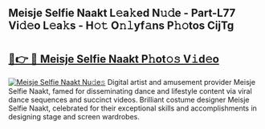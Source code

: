 ## Meisje Selfie Naakt L𝚎a𝚔ed N𝚞𝚍e - Part-L77 Vi𝚍𝚎o L𝚎a𝚔s - H𝚘𝚝 O𝚗𝚕yf𝚊ns P𝚑𝚘tos CijTg

# <h2><a href="http://kf0245.oniu.top/?m=Meisje+Selfie+Naakt">🔗👉 🔴 Meisje Selfie Naakt P𝚑ot𝚘𝚜 V𝚒d𝚎o</a></h2>

[![Meisje Selfie Naakt Nu𝚍e𝚜](https://i.imgur.com/0qMVB7G.gif)](http://kf0245.oniu.top/?m=Meisje+Selfie+Naakt)
Digital artist and amusement provider Meisje Selfie Naakt, famed for disseminating dance and lifestyle content via viral dance sequences and succinct videos. Brilliant costume designer Meisje Selfie Naakt, celebrated for their exceptional skills and accomplishments in designing stage and screen wardrobes.  
